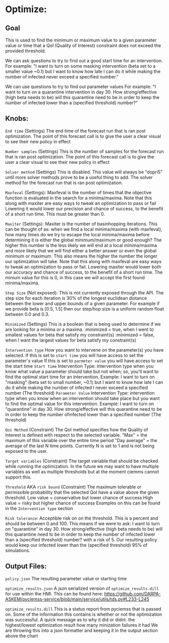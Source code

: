 # Optimize:
## Goal
This is used to find the minimum or maximum value to a given parameter value or time that a QoI (Quality of Interest) constraint does not exceed the provided threshold.

We can ask questions to try to find out a good start time for an intervention. 
For example:
  "I want to turn on some masking intervention (beta set to a smaller value ~0.1) 
  but I want to know how late I can do it while making the number of infected never exceed a specified number."

We can use questions to try to find out parameter values
For example:
  "I want to turn on a quarantine intervention in day 30. How strong/effective (high beta needs to be) will this quarantine need to be in order to keep the number of infected lower than a (specified threshold) number?"

## Knobs:
`End time` (Settings)
    The end time of the forecast run that is ran post optimization.
    The point of this forecast call is to give the user a clear visual to see their new policy in effect

`Number samples` (Settings)
    This is the number of samples for the forecast run that is ran post optimization.
    The point of this forecast call is to give the user a clear visual to see their new policy in effect

`Solver method` (Settings)
    This is disabled. This value will always be "dopri5" until more solver methods prove to be a useful thing to add.
    The solver method for the forecast run that is ran post optimization.

`Maxfeval` (Settings):
    Maxfeval is the number of times that the objective function is evaluated in the search for a minima/maxima.
    Note that this along with maxiter are easy ways to tweak an optimization to pass or fail
    Lowering it would lower our precision and chance of success, to the benefit of a short run time.
    This must be greater than 0.

`Maxiter` (Settings):
    Maxiter is the number of basinhopping iterations.
    This can be thought of as: when we find a local minima/maxima (with maxfeval), how many times do we try to escape the local minima/maxima before determining it is either the global minimum/maximum or good enough? 
    The higher this number is the less likely we will end at a local minima/maxima and more likely that we will find either a better answer or even the global minimum or maximum.
    This also means the higher the number the longer our optimization will take.
    Note that this along with maxfeval are easy ways to tweak an optimization to pass or fail.
    Lowering maxiter would lower both our accuracy and chance of success, to the benefit of a short run time.
    The minium value for this is 0, in this case we will accept the first found minima/maxima.

`Step Size` (Not exposed):
    This is not currently exposed through the API.
    The step size for each iteration is 30% of the longest euclidean distance between the lower and upper bounds of a given parameter.
    For example if we provide beta is [0.5, 1.5] then our step/hop size is a uniform random float between 0.0 and 0.3.

`Minimized` (Settings)
    This is a boolean that is being used to determine if we are looking for a minima or a maxima.
    :minimized = true, when I went to smallest values for beta that satisfy my constraint(s)
    :minimized = false, when I want the largest values for beta satisfy my constraint(s)

`Intervention type`
    How you want to intervene on the parameter(s) you have selected.
    If this is set to `start time` you will have access to set the parameter's value
    If this is set to `parmeter value` you will have access to set the start time
    `Start time` Intervention Type:
        intervention type when you know what value a parameter should take but not when; 
        so, you'll want to find the optimal start time for an intervention.
            Example: 
            I want to turn on "masking" (beta set to small number, ~0.1) 
            but I want to know how late I can do it while making the number of infected I never exceed a
            specified number (The threshold)
    `Parameter Value` Intervention Type:
        intervention type when you know when an intervention should take place but 
        you want to find the optimal value for this intervention.
            Example:
            I want to turn on "quarantine" in day 30.
            How strong/effective will this quarantine need to be in order to keep the number ofinfected lower than a specified number (The threshold)

`Qoi Method` (Constraint)
    The QoI method specifies how the Quality of Interest is defined with respect to the selected variable.
    "Max" = the maximum of this variable over the entire time period
    "Day average" = the average of the last N time points. Currently N is set to 1 and is not being exposed to the user. 

`Target variables` (Constraint)
    The target variable that should be checked while running the optimization.
	In the future we may want to have multiple variables as well as multiple thresholds but at the moment ciemms cannot support this.

`Threshold` AKA `risk bound` (Constraint)
    The maximum tolerable or permissible probability that the selected QoI have a value above the given threshold.
    Low value = conservative but lower chance of success
    High value = risky but higher chance of success
    Examples on this can be found in the `Intervention type` section

`Risk tolerance`:
    Acceptible risk on on the threshold. This is a percent and should be between 0 and 100.
    This means if we were to ask: 
    I want to turn on "quarantine" in day 30. How strong/effective (high beta needs to be) will this quarantine need to be in order to keep the number of infected lower than a (specified threshold) number? with a risk of 5.
    Our resulting policy would keep our infected lower than the (specified threshold) 95% of simulations.


## Output Files:
`policy.json` 
    The resulting parameter value or starting time 

`optimize_results.json`
    A json serialized version of `optimize_results.dill` for use within the HMI.
    This can be found here: https://github.com/DARPA-ASKEM/pyciemss-service/blob/main/service/utils/tds.py#L233-L245

`optimize_results.dill`
    This is a status report from pyciemss that is passed on.
    Some of the information this contains is 
    whether or not the optimization was successful.
    A quick message as to why it did or didnt.
    the highest/lowest optimization result
    how many minization failures it had
    We are throwing this into a json formatter and keeping it in the output section above the chart


